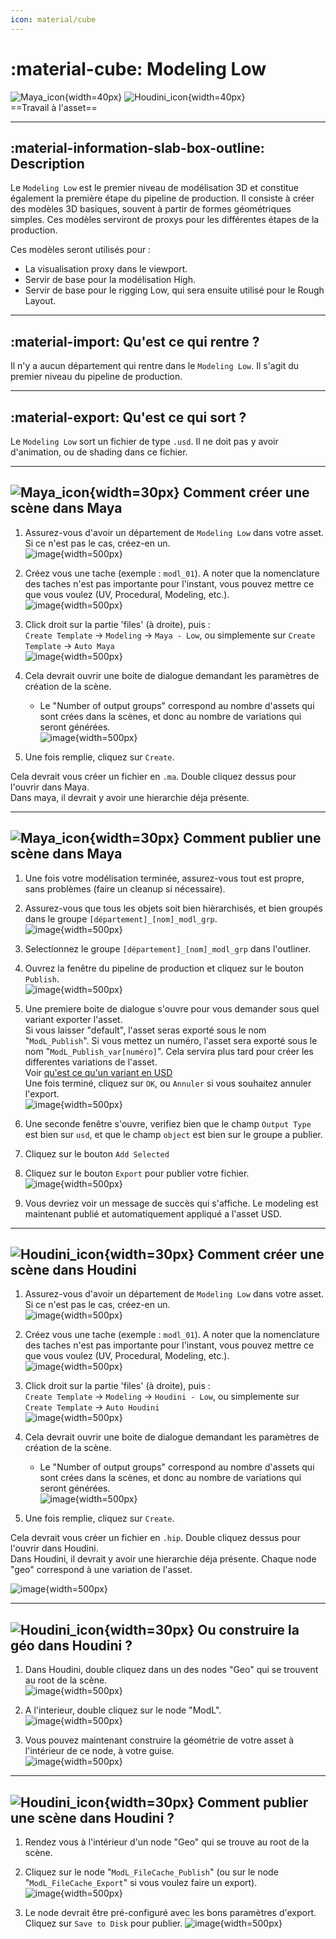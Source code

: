 ```yaml
---
icon: material/cube
---
```


# :material-cube: Modeling Low

![Maya_icon](../assets/icons/maya.png){width=40px}
![Houdini_icon](../assets/icons/houdini.png){width=40px}
<br>
==Travail à l'asset==

-----

## :material-information-slab-box-outline: Description

Le `Modeling Low` est le premier niveau de modélisation 3D et constitue également la première étape du pipeline de production. Il consiste à créer des modèles 3D basiques, souvent à partir de formes géométriques simples. Ces modèles serviront de proxys pour les différentes étapes de la production.

Ces modèles seront utilisés pour :

- La visualisation proxy dans le viewport.
- Servir de base pour la modélisation High.
- Servir de base pour le rigging Low, qui sera ensuite utilisé pour le Rough Layout.
    
-----

## :material-import: Qu'est ce qui rentre ?

Il n'y a aucun département qui rentre dans le `Modeling Low`. Il s'agit du premier niveau du pipeline de production.

-----

## :material-export: Qu'est ce qui sort ?

Le `Modeling Low` sort un fichier de type `.usd`. Il ne doit pas y avoir d'animation, ou de shading dans ce fichier.

-----


## ![Maya_icon](../assets/icons/maya.png){width=30px} Comment créer une scène dans Maya

1. Assurez-vous d'avoir un département de `Modeling Low` dans votre asset. Si ce n'est pas le cas, créez-en un.<br>
![image](../assets/screen_modeling_low/00.png){width=500px}

2. Créez vous une tache (exemple : `modl_01`). A noter que la nomenclature des taches n'est pas importante pour l'instant, vous pouvez mettre ce que vous voulez (UV, Procedural, Modeling, etc.).<br>
![image](../assets/screen_modeling_low/01.png){width=500px}

3. Click droit sur la partie 'files' (à droite), puis : <br>
`Create Template` -> `Modeling` -> `Maya - Low`, ou simplemente sur `Create Template` -> `Auto Maya`<br>
![image](../assets/screen_modeling_low/02.png){width=500px}

4. Cela devrait ouvrir une boite de dialogue demandant les paramètres de création de la scène.
    - Le "Number of output groups" correspond au nombre d'assets qui sont crées dans la scènes, et donc au nombre de variations qui seront générées.<br>
![image](../assets/screen_modeling_low/06.png){width=500px}

5. Une fois remplie, cliquez sur `Create`.

Cela devrait vous créer un fichier en `.ma`. Double cliquez dessus pour l'ouvrir dans Maya.<br>
Dans maya, il devrait y avoir une hierarchie déja présente.

-----

## ![Maya_icon](../assets/icons/maya.png){width=30px} Comment publier une scène dans Maya

1. Une fois votre modélisation terminée, assurez-vous tout est propre, sans problèmes (faire un cleanup si nécessaire).<br>

2. Assurez-vous que tous les objets soit bien hièrarchisés, et bien groupés dans le groupe `[département]_[nom]_modl_grp`.<br>
![image](../assets/screen_modeling_low/03.png){width=500px}

3. Selectionnez le groupe `[département]_[nom]_modl_grp` dans l'outliner.

4. Ouvrez la fenêtre du pipeline de production et cliquez sur le bouton `Publish`.<br>
![image](../assets/screen_modeling_low/04.png){width=500px}

5. Une premiere boite de dialogue s'ouvre pour vous demander sous quel variant exporter l'asset. <br>
Si vous laisser "default", l'asset seras exporté sous le nom "`ModL_Publish`". Si vous mettez un numéro, l'asset sera exporté sous le nom "`ModL_Publish_var[numéro]`".
Cela servira plus tard pour créer les differentes variations de l'asset. <br>
Voir [qu'est ce qu'un variant en USD](https://thomasescalle.github.io/Pipeline_USD_2025/qanda/#quest-ce-quun-variant-en-usd)<br>
Une fois terminé, cliquez sur `OK`, ou `Annuler` si vous souhaitez annuler l'export.<br>
![image](../assets/screen_modeling_low/07.png){width=500px}

6. Une seconde fenêtre s'ouvre, verifiez bien que le champ `Output Type` est bien sur `usd`, et que le champ `object` est bien sur le groupe a publier.<br>

7. Cliquez sur le bouton `Add Selected` <br>

8. Cliquez sur le bouton `Export` pour publier votre fichier.<br>
![image](../assets/screen_modeling_low/05.png){width=500px}
8. Vous devriez voir un message de succès qui s'affiche. Le modeling est maintenant publié et automatiquement appliqué a l'asset USD.

-----

## ![Houdini_icon](../assets/icons/houdini.png){width=30px} Comment créer une scène dans Houdini

1. Assurez-vous d'avoir un département de `Modeling Low` dans votre asset. Si ce n'est pas le cas, créez-en un.<br>
![image](../assets/screen_modeling_low/00.png){width=500px}

2. Créez vous une tache (exemple : `modl_01`). A noter que la nomenclature des taches n'est pas importante pour l'instant, vous pouvez mettre ce que vous voulez (UV, Procedural, Modeling, etc.).<br>
![image](../assets/screen_modeling_low/01.png){width=500px}

3. Click droit sur la partie 'files' (à droite), puis : <br>
`Create Template` -> `Modeling` -> `Houdini - Low`, ou simplemente sur `Create Template` -> `Auto Houdini`<br>
![image](../assets/screen_modeling_low/08.png){width=500px}

4. Cela devrait ouvrir une boite de dialogue demandant les paramètres de création de la scène.
    - Le "Number of output groups" correspond au nombre d'assets qui sont crées dans la scènes, et donc au nombre de variations qui seront générées.<br>
![image](../assets/screen_modeling_low/06.png){width=500px}

5. Une fois remplie, cliquez sur `Create`.


Cela devrait vous créer un fichier en `.hip`. Double cliquez dessus pour l'ouvrir dans Houdini.<br>
Dans Houdini, il devrait y avoir une hierarchie déja présente. Chaque node "geo" correspond à une variation de l'asset.<br>

![image](../assets/screen_modeling_low/09.png){width=500px}

-----

## ![Houdini_icon](../assets/icons/houdini.png){width=30px} Ou construire la géo dans Houdini ?

1. Dans Houdini, double cliquez dans un des nodes "Geo" qui se trouvent au root de la scène.<br>
![image](../assets/screen_modeling_low/10.png){width=500px}

2. A l'interieur, double cliquez sur le node "ModL".<br>
![image](../assets/screen_modeling_low/12.png){width=500px}

3. Vous pouvez maintenant construire la géométrie de votre asset à l'intérieur de ce node, à votre guise.<br>
![image](../assets/screen_modeling_low/11.png){width=500px}

-----

## ![Houdini_icon](../assets/icons/houdini.png){width=30px} Comment publier une scène dans Houdini ?

1. Rendez vous à l'intérieur d'un node "Geo" qui se trouve au root de la scène.

2. Cliquez sur le node "`ModL_FileCache_Publish`" (ou sur le node "`ModL_FileCache_Export`" si vous voulez faire un export).<br>
![image](../assets/screen_modeling_low/13.png){width=500px}

3. Le node devrait être pré-configuré avec les bons paramètres d'export. Cliquez sur `Save to Disk` pour publier.
![image](../assets/screen_modeling_low/14.png){width=500px}
